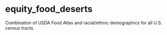 # equity_food_deserts
Combination of USDA Food Atlas and racial/ethnic demographics for all U.S. census tracts.
